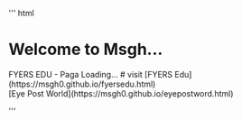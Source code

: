 
'''
html
<head>
  <script async src="https://pagead2.googlesyndication.com/pagead/js/adsbygoogle.js?client=ca-pub-4180135997218144"
     crossorigin="anonymous"></script>
  <title>MSGH</title>
</head>
<!--# Web.msgh0
# -->
<body>
<h1>Welcome to Msgh...</h1>
 <p>
FYERS EDU - Paga Loading...
# visit [FYERS Edu](https://msgh0.github.io/fyersedu.html)
<br>
[Eye Post World](https://msgh0.github.io/eyepostword.html)




 </p> 

 
</body>

'''
